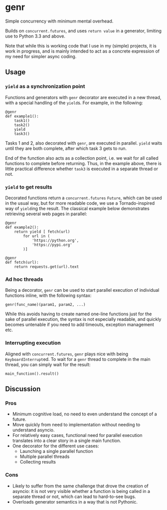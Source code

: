 # genr

Simple concurrency with minimum mental overhead.

Builds on `concurrent.futures`, and uses `return value` in a generator, limiting use to Python 3.3 and above.

Note that while this is working code that I use in my (simple) projects, it is work in progress, and is mainly intended to act as a concrete expression of my need for simpler async coding.

## Usage

### `yield` as a synchronization point

Functions and generators with `genr` decorator are executed in a new thread, with a special handling of the `yield`s. For example, in the following:

    @genr
    def example1():
        task1()
        task2()
        yield
        task3()
        
Tasks 1 and 2, also decorated with `genr`, are executed in parallel. `yield` waits until they are both complete, after which task 3 gets to run.

End of the function also acts as a collection  point, i.e. we wait for all called functions to complete before returning. Thus, in the example above, there is little practical difference whether `task3` is executed in a separate thread or not.

### `yield` to get results

Decorated functions return a `concurrent.futures` `Future`, which can be used in the usual way, but for more readable code, we use a Tornado-inspired way of `yield`ing the result. The classical example below demonstrates retrieving several web pages in parallel:

    @genr
    def example2():
        return yield [ fetch(url)
            for url in (
                'https://python.org',
                'https://pypi.org'
            )]
        
    @genr
    def fetch(url):
        return requests.get(url).text

### Ad hoc threads

Being a decorator, `genr` can be used to start parallel execution of individual functions inline, with the following syntax:

    genr(func_name)(param1, param2, ...)

While this avoids having to create named one-line functions just for the sake of parallel execution, the syntax is not especially readable, and quickly becomes untenable if you need to add timeouts, exception management etc.
                        
### Interrupting execution
        
Aligned with `concurrent.futures`, `genr` plays nice with being `KeyboardInterrupt`ed. To wait for a `genr` thread to complete in the main thread, you can simply wait for the result:

    main_function().result()

## Discussion

### Pros

- Minimum cognitive load, no need to even understand the concept of a future.
- Move quickly from need to implementation without needing to understand asyncio.
- For relatively easy cases, functional need for parallel execution translates into a clear story in a single main function.
- One decorator for the different use cases:
    - Launching a single parallel function
    - Multiple parallel threads
    - Collecting results

### Cons

- Likely to suffer from the same challenge that drove the creation of asyncio: it is not very visible whether a function is being called in a separate thread or not, which can lead to hard-to-see bugs.
- Overloads generator semantics in a way that is not Pythonic.

